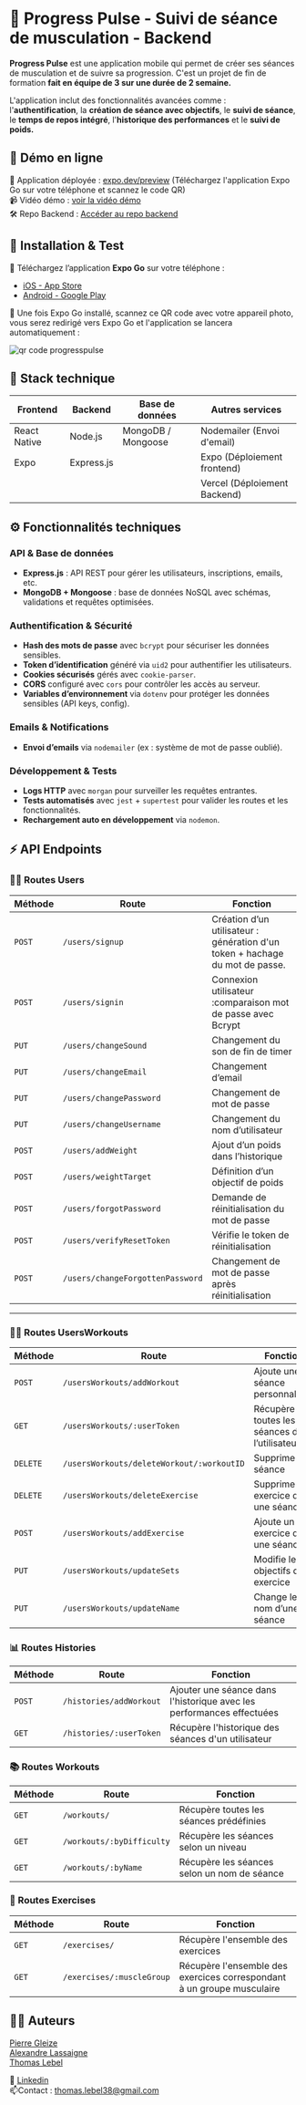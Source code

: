 
# 💪 Progress Pulse - Suivi de séance de musculation - Backend

**Progress Pulse** est une application mobile qui permet de créer ses séances de musculation et de suivre sa progression. C'est un projet de fin de formation **fait en équipe de 3 sur une durée de 2 semaine.**

 L'application inclut des fonctionnalités avancées comme : l'**authentification**, la **création de séance avec objectifs**, le **suivi de séance**, le **temps de repos intégré**, l'**historique des performances** et le **suivi de poids.**

## 🚀 Démo en ligne
🔗 Application déployée : [expo.dev/preview](https://expo.dev/preview/update?message=Maj%20expo%20sdk&updateRuntimeVersion=1.0.0&createdAt=2025-05-08T08%3A30%3A30.679Z&slug=exp&projectId=073b9ab9-b0d3-452b-8356-4ca49a271182&group=b0d9a43e-c018-4fd1-af32-b4745f25acb1) (Téléchargez l'application Expo Go sur votre téléphone et scannez le code QR)\
📹 Vidéo démo : [voir la vidéo démo](https://www.youtube.com/watch?v=sle92Jb4YHo)\
🛠️ Repo Backend : [Accéder au repo backend](https://github.com/ThomasLebel/ProgressPulse-Backend)

## 📱 Installation & Test
📲 Téléchargez l’application **Expo Go** sur votre téléphone :  
* [iOS - App Store](https://apps.apple.com/app/expo-go/id982107779)  
* [Android - Google Play](https://play.google.com/store/apps/details?id=host.exp.exponent&hl=fr&gl=US)

📸 Une fois Expo Go installé, scannez ce QR code avec votre appareil photo, vous serez redirigé vers Expo Go et l'application se lancera automatiquement :


![qr code progresspulse](https://github.com/user-attachments/assets/5ef4a3a1-e588-4fc4-8786-9327ed6010b6)


## 🧱 Stack technique

| Frontend  | Backend | Base de données | Autres services |
| -------- |-------| ---------------| ---------------|
|React Native|Node.js|MongoDB / Mongoose | Nodemailer (Envoi d'email)|
|Expo|Express.js|| Expo (Déploiement frontend)|
||||Vercel (Déploiement Backend)|


## ⚙️ Fonctionnalités techniques

### API & Base de données
- **Express.js** : API REST pour gérer les utilisateurs, inscriptions, emails, etc.
- **MongoDB + Mongoose** : base de données NoSQL avec schémas, validations et requêtes optimisées.

### Authentification & Sécurité
- **Hash des mots de passe** avec `bcrypt` pour sécuriser les données sensibles.
- **Token d’identification** généré via `uid2` pour authentifier les utilisateurs.
- **Cookies sécurisés** gérés avec `cookie-parser`.
- **CORS** configuré avec `cors` pour contrôler les accès au serveur.
- **Variables d’environnement** via `dotenv` pour protéger les données sensibles (API keys, config).

### Emails & Notifications
- **Envoi d’emails** via `nodemailer` (ex : système de mot de passe oublié).

### Développement & Tests
- **Logs HTTP** avec `morgan` pour surveiller les requêtes entrantes.
- **Tests automatisés** avec `jest` + `supertest` pour valider les routes et les fonctionnalités.
- **Rechargement auto en développement** via `nodemon`.

## ⚡ API Endpoints

### 🙋‍♂️ Routes Users
|Méthode|Route|Fonction|
|-------|-----|--------|
|`POST`|`/users/signup`|Création d’un utilisateur : génération d'un token + hachage du mot de passe.|
|`POST`|`/users/signin`|Connexion utilisateur :comparaison mot de passe avec Bcrypt|
|`PUT`|`/users/changeSound`|Changement du son de fin de timer|
|`PUT`|`/users/changeEmail`|Changement d’email|
|`PUT`|`/users/changePassword`|Changement de mot de passe|
|`PUT`|`/users/changeUsername`|Changement du nom d’utilisateur |
|`POST`|`/users/addWeight`|Ajout d’un poids dans l’historique|
|`POST`|`/users/weightTarget`|Définition d’un objectif de poids |
|`POST`|`/users/forgotPassword`|Demande de réinitialisation du mot de passe|
|`POST`|`/users/verifyResetToken`|Vérifie le token de réinitialisation|
|`POST`|`/users/changeForgottenPassword`|Changement de mot de passe après réinitialisation|
---
### 🏋️‍♂️ Routes UsersWorkouts
|Méthode|Route|Fonction|
|-------|-----|--------|
|`POST`|`/usersWorkouts/addWorkout`|Ajoute une séance personnalisée|
|`GET`|`/usersWorkouts/:userToken`|Récupère toutes les séances de l’utilisateur |
|`DELETE`|`/usersWorkouts/deleteWorkout/:workoutID`|Supprime une séance|
|`DELETE`|`/usersWorkouts/deleteExercise`|Supprime un exercice dans une séance|
|`POST`|`/usersWorkouts/addExercise`|Ajoute un exercice dans une séance|
|`PUT`|`/usersWorkouts/updateSets`|Modifie les objectifs d’un exercice|
|`PUT`|`/usersWorkouts/updateName`|Change le nom d’une séance|

### 📊 Routes Histories
|Méthode|Route|Fonction|
|-------|-----|--------|
|`POST`|`/histories/addWorkout`|Ajouter une séance dans l'historique avec les performances effectuées|
|`GET`|`/histories/:userToken`|Récupère l'historique des séances d'un utilisateur|

### 📚 Routes Workouts
|Méthode|Route|Fonction|
|-------|-----|--------|
|`GET`|`/workouts/`|Récupère toutes les séances prédéfinies|
|`GET`|`/workouts/:byDifficulty`|Récupère les séances selon un niveau|
|`GET`|`/workouts/:byName`|Récupère les séances selon un nom de séance|

### 🎯 Routes Exercises
|Méthode|Route|Fonction|
|-------|-----|--------|
|`GET`|`/exercises/`|Récupère l'ensemble des exercices|
|`GET`|`/exercises/:muscleGroup`|Récupère l'ensemble des exercices correspondant à un groupe musculaire|



## 👨‍💻 Auteurs
[Pierre Gleize](https://github.com/pierreGleize)\
[Alexandre Lassaigne](https://github.com/AlexandreLass)\
[Thomas Lebel](https://github.com/ThomasLebel)

🔗 [Linkedin](https://www.linkedin.com/in/thomas-lebel-6047ba129/)\
📫Contact : thomas.lebel38@gmail.com


